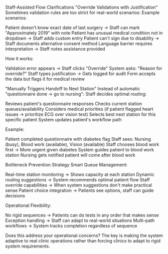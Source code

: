 Staff-Assisted Flow Clarifications
"Override Validations with Justification"
Sometimes validation rules are too strict for real-world scenarios:
Example scenarios:

Patient doesn't know exact date of last surgery → Staff can mark "Approximately 2019" with note
Patient has unusual medical condition not in dropdown → Staff adds custom entry
Patient can't sign due to disability → Staff documents alternative consent method
Language barrier requires interpretation → Staff notes assistance provided

How it works:

Validation error appears → Staff clicks "Override"
System asks: "Reason for override?"
Staff types justification → Gets logged for audit
Form accepts the data but flags it for medical review

"Manually Triggers Handoff to Next Station"
Instead of automatic "questionnaire done → go to nursing":
Staff decides optimal routing:

Reviews patient's questionnaire responses
Checks current station queues/availability
Considers medical priorities (if patient flagged heart issues → prioritize ECG over vision test)
Selects best next station for this specific patient
System updates patient's workflow path

Example:

Patient completed questionnaire with diabetes flag
Staff sees: Nursing (busy), Blood work (available), Vision (available)
Staff chooses blood work first → More urgent given diabetes
System guides patient to blood work station
Nursing gets notified patient will come after blood work

Bottleneck Prevention Strategy
Smart Queue Management:

Real-time station monitoring → Shows capacity at each station
Dynamic routing suggestions → System recommends optimal patient flow
Staff override capabilities → When system suggestions don't make practical sense
Patient choice integration → Patients see options, staff can guide decisions

Operational Flexibility:

No rigid sequences → Patients can do tests in any order that makes sense
Exception handling → Staff can adapt to real-world situations
Multi-path workflows → System tracks completion regardless of sequence

Does this address your operational concerns? The key is making the system adaptive to real clinic operations rather than forcing clinics to adapt to rigid system requirements.
